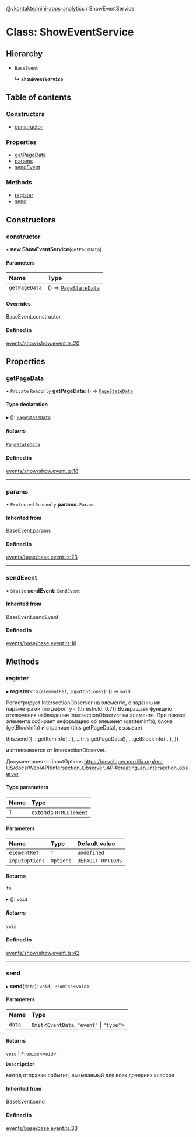 [@vkontakte/mini-apps-analytics](../README.md) / ShowEventService

# Class: ShowEventService

## Hierarchy

- `BaseEvent`

  ↳ **`ShowEventService`**

## Table of contents

### Constructors

- [constructor](ShowEventService.md#constructor)

### Properties

- [getPageData](ShowEventService.md#getpagedata)
- [params](ShowEventService.md#params)
- [sendEvent](ShowEventService.md#sendevent)

### Methods

- [register](ShowEventService.md#register)
- [send](ShowEventService.md#send)

## Constructors

### constructor

• **new ShowEventService**(`getPageData`)

#### Parameters

| Name | Type |
| :------ | :------ |
| `getPageData` | () => [`PageStateData`](../README.md#pagestatedata) |

#### Overrides

BaseEvent.constructor

#### Defined in

[events/show/show.event.ts:20](https://github.com/VKCOM/mini-apps-analytics/blob/74f39ad/packages/core/src/events/show/show.event.ts#L20)

## Properties

### getPageData

• `Private` `Readonly` **getPageData**: () => [`PageStateData`](../README.md#pagestatedata)

#### Type declaration

▸ (): [`PageStateData`](../README.md#pagestatedata)

##### Returns

[`PageStateData`](../README.md#pagestatedata)

#### Defined in

[events/show/show.event.ts:18](https://github.com/VKCOM/mini-apps-analytics/blob/74f39ad/packages/core/src/events/show/show.event.ts#L18)

___

### params

• `Protected` `Readonly` **params**: `Params`

#### Inherited from

BaseEvent.params

#### Defined in

[events/base/base.event.ts:23](https://github.com/VKCOM/mini-apps-analytics/blob/74f39ad/packages/core/src/events/base/base.event.ts#L23)

___

### sendEvent

▪ `Static` **sendEvent**: `SendEvent`

#### Inherited from

BaseEvent.sendEvent

#### Defined in

[events/base/base.event.ts:18](https://github.com/VKCOM/mini-apps-analytics/blob/74f39ad/packages/core/src/events/base/base.event.ts#L18)

## Methods

### register

▸ **register**<`T`\>(`elementRef`, `inputOptions?`): () => `void`

Регистрирует IntersectionObserver на элементе, с заданными параметрами (по дефолту - {threshold: 0.7})
Возвращает функцию отключения наблюдения IntersectionObserver на элементе.
При показе элемента собирает информацию об элеменет (getItemInfo), блоке (getBlockInfo) и странице (this.getPageData),
вызывает

this.send({
    ...getItemInfo(...),
    ...this.getPageData(),
    ...getBlockInfo(...),
})

и отписывается от IntersectionObserver.

Документация по inputOptions https://developer.mozilla.org/en-US/docs/Web/API/Intersection_Observer_API#creating_an_intersection_observer

#### Type parameters

| Name | Type |
| :------ | :------ |
| `T` | extends `HTMLElement` |

#### Parameters

| Name | Type | Default value |
| :------ | :------ | :------ |
| `elementRef` | `T` | `undefined` |
| `inputOptions` | `Options` | `DEFAULT_OPTIONS` |

#### Returns

`fn`

▸ (): `void`

##### Returns

`void`

#### Defined in

[events/show/show.event.ts:42](https://github.com/VKCOM/mini-apps-analytics/blob/74f39ad/packages/core/src/events/show/show.event.ts#L42)

___

### send

▸ **send**(`data`): `void` \| `Promise`<`void`\>

#### Parameters

| Name | Type |
| :------ | :------ |
| `data` | `Omit`<`EventData`, ``"event"`` \| ``"type"``\> |

#### Returns

`void` \| `Promise`<`void`\>

**`Description`**

метод отправки события, вызываемый для всех дочерних классов

#### Inherited from

BaseEvent.send

#### Defined in

[events/base/base.event.ts:33](https://github.com/VKCOM/mini-apps-analytics/blob/74f39ad/packages/core/src/events/base/base.event.ts#L33)
